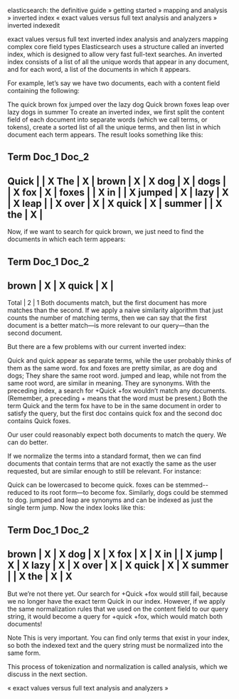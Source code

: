 
elasticsearch: the definitive guide » getting started » mapping and analysis » inverted index
«  exact values versus full text     analysis and analyzers  »
inverted indexedit

exact values versus full text
inverted index
analysis and analyzers
mapping
complex core field types
Elasticsearch uses a structure called an inverted index, which is designed to allow very fast full-text searches. An inverted index consists of a list of all the unique words that appear in any document, and for each word, a list of the documents in which it appears.

For example, let’s say we have two documents, each with a content field containing the following:

The quick brown fox jumped over the lazy dog
Quick brown foxes leap over lazy dogs in summer
To create an inverted index, we first split the content field of each document into separate words (which we call terms, or tokens), create a sorted list of all the unique terms, and then list in which document each term appears. The result looks something like this:

Term      Doc_1  Doc_2
-------------------------
Quick   |       |  X
The     |   X   |
brown   |   X   |  X
dog     |   X   |
dogs    |       |  X
fox     |   X   |
foxes   |       |  X
in      |       |  X
jumped  |   X   |
lazy    |   X   |  X
leap    |       |  X
over    |   X   |  X
quick   |   X   |
summer  |       |  X
the     |   X   |
------------------------
Now, if we want to search for quick brown, we just need to find the documents in which each term appears:

Term      Doc_1  Doc_2
-------------------------
brown   |   X   |  X
quick   |   X   |
------------------------
Total   |   2   |  1
Both documents match, but the first document has more matches than the second. If we apply a naive similarity algorithm that just counts the number of matching terms, then we can say that the first document is a better match—is more relevant to our query—than the second document.

But there are a few problems with our current inverted index:

Quick and quick appear as separate terms, while the user probably thinks of them as the same word.
fox and foxes are pretty similar, as are dog and dogs; They share the same root word.
jumped and leap, while not from the same root word, are similar in meaning. They are synonyms.
With the preceding index, a search for +Quick +fox wouldn’t match any documents. (Remember, a preceding + means that the word must be present.) Both the term Quick and the term fox have to be in the same document in order to satisfy the query, but the first doc contains quick fox and the second doc contains Quick foxes.

Our user could reasonably expect both documents to match the query. We can do better.

If we normalize the terms into a standard format, then we can find documents that contain terms that are not exactly the same as the user requested, but are similar enough to still be relevant. For instance:

Quick can be lowercased to become quick.
foxes can be stemmed--reduced to its root form—to become fox. Similarly, dogs could be stemmed to dog.
jumped and leap are synonyms and can be indexed as just the single term jump.
Now the index looks like this:

Term      Doc_1  Doc_2
-------------------------
brown   |   X   |  X
dog     |   X   |  X
fox     |   X   |  X
in      |       |  X
jump    |   X   |  X
lazy    |   X   |  X
over    |   X   |  X
quick   |   X   |  X
summer  |       |  X
the     |   X   |  X
------------------------
But we’re not there yet. Our search for +Quick +fox would still fail, because we no longer have the exact term Quick in our index. However, if we apply the same normalization rules that we used on the content field to our query string, it would become a query for +quick +fox, which would match both documents!

Note
This is very important. You can find only terms that exist in your index, so both the indexed text and the query string must be normalized into the same form.

This process of tokenization and normalization is called analysis, which we discuss in the next section.

«  exact values versus full text     analysis and analyzers  »
